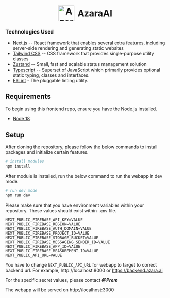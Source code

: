 <h1 align="center" style="display: flex; justify-content: center; align-items: center;">
  <br>
  <a href="https://azara.ai"><img src="https://avatars.githubusercontent.com/u/128544841?s=200&v=4" alt="Azara Logo" width="50" style="margin-right: 10px;"></a>AzaraAI
</h1>

### Technologies Used

- [Next.js](https://nextjs.org) -- React framework that enables several extra features, including server-side rendering and generating static websites
- [Tailwind CSS](https://tailwindcss.com) -- CSS framework that provides single-purpose utility classes
- [Zustand](https://docs.pmnd.rs/zustand/getting-started/introduction) -- Small, fast and scalable status management solution
- [Typescript](https://www.typescriptlang.org/) -- Superset of JavaScript which primarily provides optional static typing, classes and interfaces.
- [ESLint](https://eslint.org) - The pluggable linting utility.

## Requirements

To begin using this frontend repo, ensure you have the Node.js installed.

- [Node 18](https://nodejs.org/en/download)

## Setup

After cloning the repository, please follow the below commands to install packages and initialize certain features.

```bash
# install modules
npm install
```

After module is installed, run the below command to run the webapp in dev mode.

```bash
# run dev mode
npm run dev
```

Please make sure that you have environment variables within your repository.
These values should exist within `.env` file.

```
NEXT_PUBLIC_FIREBASE_API_KEY=VALUE
NEXT_PUBLIC_FIREBASE_REGION=VALUE
NEXT_PUBLIC_FIREBASE_AUTH_DOMAIN=VALUE
NEXT_PUBLIC_FIREBASE_PROJECT_ID=VALUE
NEXT_PUBLIC_FIREBASE_STORAGE_BUCKET=VALUE
NEXT_PUBLIC_FIREBASE_MESSAGING_SENDER_ID=VALUE
NEXT_PUBLIC_FIREBASE_APP_ID=VALUE
NEXT_PUBLIC_FIREBASE_MEASUREMENT_ID=VALUE
NEXT_PUBLIC_API_URL=VALUE
```

You have to change `NEXT_PUBLIC_API_URL` for webapp to target to correct backend url. For example, http://localhost:8000 or https://backend.azara.ai

For the specific secret values, please contact **_@Prem_**

The webapp will be served on http://localhost:3000
